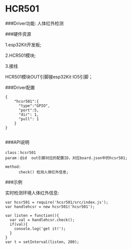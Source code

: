 # HCR501

###Driver功能: 人体红外检测



###硬件资源

1.esp32Kit开发板;

2.HCR501模块;

3.接线


HCR501模块OUT引脚接esp32Kit IO5引脚；

###Driver配置

```
{
    "hcsr501":{
      "type":"GPIO",
      "port":5,
      "dir": 1,
      "pull": 1
    }
}


```

###API说明
```
class：hcsr501
param：@id  out引脚对应的配置ID，对应board.json中的hcsr501;

method:
      check() 检测人体红外信息;

```


###示例

实时检测环境人体红外信息:

```
var hcsr501 = require('hcsr501/src/index.js');
var handlehcsr = new hcsr501('hcsr501');

var listen = function(){
  var val = handlehcsr.check();
  if(val){
    console.log('get it!');
  }
}
var t = setInterval(listen, 200);


```

